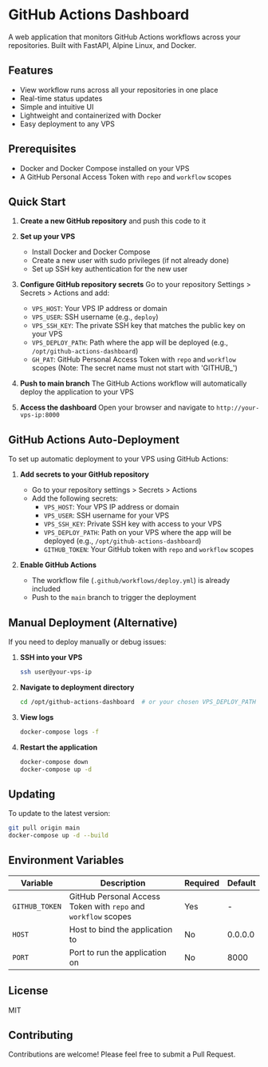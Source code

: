 # GitHub Actions Dashboard

A web application that monitors GitHub Actions workflows across your repositories. Built with FastAPI, Alpine Linux, and Docker.

## Features

- View workflow runs across all your repositories in one place
- Real-time status updates
- Simple and intuitive UI
- Lightweight and containerized with Docker
- Easy deployment to any VPS

## Prerequisites

- Docker and Docker Compose installed on your VPS
- A GitHub Personal Access Token with `repo` and `workflow` scopes

## Quick Start

1. **Create a new GitHub repository** and push this code to it

2. **Set up your VPS**
   - Install Docker and Docker Compose
   - Create a new user with sudo privileges (if not already done)
   - Set up SSH key authentication for the new user

3. **Configure GitHub repository secrets**
   Go to your repository Settings > Secrets > Actions and add:
   - `VPS_HOST`: Your VPS IP address or domain
   - `VPS_USER`: SSH username (e.g., `deploy`)
   - `VPS_SSH_KEY`: The private SSH key that matches the public key on your VPS
   - `VPS_DEPLOY_PATH`: Path where the app will be deployed (e.g., `/opt/github-actions-dashboard`)
   - `GH_PAT`: GitHub Personal Access Token with `repo` and `workflow` scopes (Note: The secret name must not start with 'GITHUB_')

4. **Push to main branch**
   The GitHub Actions workflow will automatically deploy the application to your VPS

5. **Access the dashboard**
   Open your browser and navigate to `http://your-vps-ip:8000`

## GitHub Actions Auto-Deployment

To set up automatic deployment to your VPS using GitHub Actions:

1. **Add secrets to your GitHub repository**
   - Go to your repository settings > Secrets > Actions
   - Add the following secrets:
     - `VPS_HOST`: Your VPS IP address or domain
     - `VPS_USER`: SSH username for your VPS
     - `VPS_SSH_KEY`: Private SSH key with access to your VPS
     - `VPS_DEPLOY_PATH`: Path on your VPS where the app will be deployed (e.g., `/opt/github-actions-dashboard`)
     - `GITHUB_TOKEN`: Your GitHub token with `repo` and `workflow` scopes

2. **Enable GitHub Actions**
   - The workflow file (`.github/workflows/deploy.yml`) is already included
   - Push to the `main` branch to trigger the deployment

## Manual Deployment (Alternative)

If you need to deploy manually or debug issues:

1. **SSH into your VPS**
   ```bash
   ssh user@your-vps-ip
   ```

2. **Navigate to deployment directory**
   ```bash
   cd /opt/github-actions-dashboard  # or your chosen VPS_DEPLOY_PATH
   ```

3. **View logs**
   ```bash
   docker-compose logs -f
   ```

4. **Restart the application**
   ```bash
   docker-compose down
   docker-compose up -d
   ```

## Updating

To update to the latest version:

```bash
git pull origin main
docker-compose up -d --build
```

## Environment Variables

| Variable | Description | Required | Default |
|----------|-------------|----------|---------|
| `GITHUB_TOKEN` | GitHub Personal Access Token with `repo` and `workflow` scopes | Yes | - |
| `HOST` | Host to bind the application to | No | 0.0.0.0 |
| `PORT` | Port to run the application on | No | 8000 |

## License

MIT

## Contributing

Contributions are welcome! Please feel free to submit a Pull Request.
